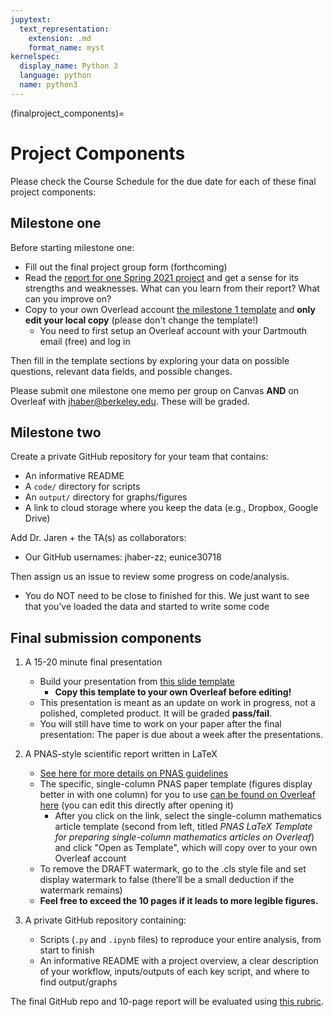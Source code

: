 ```yaml
---
jupytext:
  text_representation:
    extension: .md
    format_name: myst
kernelspec:
  display_name: Python 3
  language: python
  name: python3
---
```


(finalproject_components)=

# Project Components

Please check the Course Schedule for the due date for each of these final project components:


## Milestone one

Before starting milestone one: 
- Fill out the final project group form (forthcoming)
- Read the [report for one Spring 2021 project](https://github.com/rebeccajohnson88/qss20_s21_proj/tree/main/memos/final_papers) and get a sense for its strengths and weaknesses. What can you learn from their report? What can you improve on?
- Copy to your own Overlead account [the milestone 1 template](https://www.overleaf.com/9461636581djcsgynkwkgk) and **only edit your local copy** (please don't change the template!)
    - You need to first setup an Overleaf account with your Dartmouth email (free) and log in

Then fill in the template sections by exploring your data on possible questions, relevant data fields, and possible changes.

Please submit one milestone one memo per group on Canvas **AND** on Overleaf with jhaber@berkeley.edu. These will be graded.


## Milestone two

Create a private GitHub repository for your team that contains:
- An informative README
- A `code/` directory for scripts
- An `output/` directory for graphs/figures
- A link to cloud storage where you keep the data (e.g., Dropbox, Google Drive)

Add Dr. Jaren + the TA(s) as collaborators:
- Our GitHub usernames: jhaber-zz; eunice30718

Then assign us an issue to review some progress on code/analysis.
- You do NOT need to be close to finished for this. We just want to see that you’ve loaded the data and started to write some code


## Final submission components

1. A 15-20 minute final presentation 
	- Build your presentation from [this slide template](https://www.overleaf.com/5326326236xjqkschrjhrs) 
		- **Copy this template to your own Overleaf before editing!**
	- This presentation is meant as an update on work in progress, not a polished, completed product. It will be graded **pass/fail**.
	- You will still have time to work on your paper after the final presentation: The paper is due about a week after the presentations.

2. A PNAS-style scientific report written in LaTeX
	- [See here for more details on PNAS guidelines](https://www.pnas.org/authors/submitting-your-manuscript)
	- The specific, single-column PNAS paper template (figures display better in with one column) for you to use [can be found on Overleaf here](https://www.overleaf.com/gallery/tagged/pnas) (you can edit this directly after opening it)
        - After you click on the link, select the single-column mathematics article template (second from left, titled *PNAS LaTeX Template for preparing single-column mathematics articles on Overleaf*) and click "Open as Template", which will copy over to your own Overleaf account
    - To remove the DRAFT watermark, go to the .cls style file and set display watermark to false (there’ll be a small deduction if the watermark remains)
    - **Feel free to exceed the 10 pages if it leads to more legible figures.**

3. A private GitHub repository containing:
	- Scripts (`.py` and `.ipynb` files) to reproduce your entire analysis, from start to finish 
	- An informative README with a project overview, a clear description of your workflow, inputs/outputs of each key script, and where to find output/graphs

The final GitHub repo and 10-page report will be evaluated using [this rubric](https://github.com/jhaber-zz/QSS20_public/blob/main/finalproj_guidelines/final_project_rubric.csv).